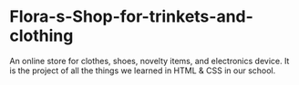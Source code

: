 # Flora-s-Shop-for-trinkets-and-clothing
An online store for clothes, shoes, novelty items, and electronics device. It is the project of all the things we learned in HTML &amp; CSS in our school.
